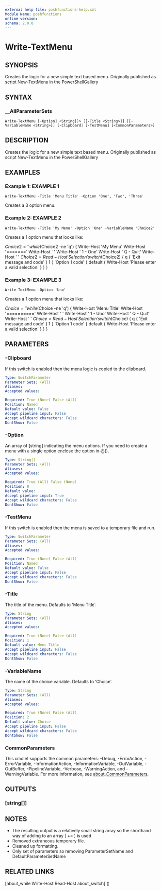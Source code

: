 ```yaml
---
external help file: poshfunctions-help.xml
Module Name: poshfunctions
online version: 
schema: 2.0.0
---
```


# Write-TextMenu

## SYNOPSIS

Creates the logic for a new simple text based menu. Originally published as script New-TextMenu in the PowerShellGallery

## SYNTAX

### __AllParameterSets

```
Write-TextMenu [-Option] <String[]> [[-Title <String>]] [[-VariableName <String>]] [-Clipboard] [-TestMenu] [<CommonParameters>]
```

## DESCRIPTION

Creates the logic for a new simple text based menu.
Originally published as script New-TextMenu in the PowerShellGallery


## EXAMPLES

### Example 1: EXAMPLE 1

```
Write-TextMenu -Title 'Menu Title' -Option 'One', 'Two', 'Three'
```

Creates a 3 option menu.





### Example 2: EXAMPLE 2

```
Write-TextMenu -Title 'My Menu' -Option 'One' -VariableName 'Choice2'
```

Creates a 1 option menu that looks like:

$Choice2 = ''
while ($Choice2 -ne 'q') {
Write-Host 'My Menu'
Write-Host '======='
Write-Host ' '
Write-Host ' 1 - One'
Write-Host ' Q - Quit'
Write-Host ' '
$Choice2 = Read-Host 'Selection'
switch ($Choice2) {
    q { 'Exit message and code' }
    1 { 'Option 1 code' }
    default { Write-Host 'Please enter a valid selection' }
}
}





### Example 3: EXAMPLE 3

```
Write-TextMenu -Option 'Uno'
```

Creates a 1 option menu that looks like:

$Choice = ''
while ($Choice -ne 'q') {
Write-Host 'Menu Title'
Write-Host '=========='
Write-Host ' '
Write-Host ' 1 - Uno'
Write-Host ' Q - Quit'
Write-Host ' '
$Choice = Read-Host 'Selection'
switch ($Choice) {
    q { 'Exit message and code' }
    1 { 'Option 1 code' }
    default { Write-Host 'Please enter a valid selection' }
}
}






## PARAMETERS

### -Clipboard

If this switch is enabled then the menu logic is copied to the clipboard.

```yaml
Type: SwitchParameter
Parameter Sets: (All)
Aliases: 
Accepted values: 

Required: True (None) False (All)
Position: Named
Default value: False
Accept pipeline input: False
Accept wildcard characters: False
DontShow: False
```

### -Option

An array of [string] indicating the menu options.
If you need to create a menu with a single option enclose the option in @().

```yaml
Type: String[]
Parameter Sets: (All)
Aliases: 
Accepted values: 

Required: True (All) False (None)
Position: 0
Default value: 
Accept pipeline input: True
Accept wildcard characters: False
DontShow: False
```

### -TestMenu

If this switch is enabled then the menu is saved to a temporary file and run.

```yaml
Type: SwitchParameter
Parameter Sets: (All)
Aliases: 
Accepted values: 

Required: True (None) False (All)
Position: Named
Default value: False
Accept pipeline input: False
Accept wildcard characters: False
DontShow: False
```

### -Title

The title of the menu.
Defaults to 'Menu Title'.

```yaml
Type: String
Parameter Sets: (All)
Aliases: 
Accepted values: 

Required: True (None) False (All)
Position: 1
Default value: Menu Title
Accept pipeline input: False
Accept wildcard characters: False
DontShow: False
```

### -VariableName

The name of the choice variable.
Defaults to 'Choice'.

```yaml
Type: String
Parameter Sets: (All)
Aliases: 
Accepted values: 

Required: True (None) False (All)
Position: 2
Default value: Choice
Accept pipeline input: False
Accept wildcard characters: False
DontShow: False
```


### CommonParameters

This cmdlet supports the common parameters: -Debug, -ErrorAction, -ErrorVariable, -InformationAction, -InformationVariable, -OutVariable, -OutBuffer, -PipelineVariable, -Verbose, -WarningAction, and -WarningVariable. For more information, see [about_CommonParameters](http://go.microsoft.com/fwlink/?LinkID=113216).

## OUTPUTS

### [string[]]



## NOTES

* The resulting output is a relatively small string array so the shorthand way of adding
  to an array ( += ) is used.
* Removed extraneous temporary file.
* Cleaned up formatting.
* Only set of parameters so removing ParameterSetName and DefaultParameterSetName


## RELATED LINKS

[about_while
Write-Host
Read-Host
about_switch] ()

